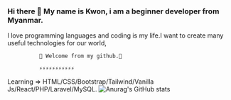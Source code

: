 

### Hi there 👋  My name is Kwon, i am a beginner developer from Myanmar.

  I love programming languages and coding is my life.I want to create many useful technologies for our world,

            
              🌱 Welcome from my github.🌱
              
              ⚡⚡⚡⚡⚡⚡⚡⚡⚡⚡⚡
             

Learning  => HTML/CSS/Bootstrap/Tailwind/Vanilla Js/React/PHP/Laravel/MySQL.
![Anurag's GitHub stats](https://github-readme-stats.vercel.app/api?username=K-w-0-n&theme=dark&show_icons=true)
